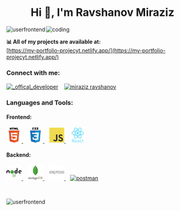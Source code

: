 <h1 align="center">Hi 👋, I'm Ravshanov Miraziz</h1>
<!-- <h3 align="center">A passionate frontend developer from Uzbekistan</h3> -->

<img align="right" alt="coding" width="400" src="https://qph.cf2.quoracdn.net/main-qimg-7b994de7e7f9a66bf9c71dc68ebb9330">

<p align="left"> <img src="https://komarev.com/ghpvc/?username=userfrontend&label=Profile%20views&color=0e75b6&style=flat" alt="userfrontend" /> </p>

<b>📊 All of my projects are available at:</b> <br/> [https://my-portfolio-projecyt.netlify.app/](https://my-portfolio-projecyt.netlify.app/)

<h3 align="left">Connect with me:</h3>
<p align="left">
<a href="https://instagram.com/_offical_developer" target="blank"><img align="center" src="https://raw.githubusercontent.com/rahuldkjain/github-profile-readme-generator/master/src/images/icons/Social/instagram.svg" alt="_offical_developer" height="30" width="40" /></a>
&nbsp;&nbsp;
<a href="https://linkedin.com/in/miraziz ravshanov" target="blank"><img align="center" src="https://raw.githubusercontent.com/rahuldkjain/github-profile-readme-generator/master/src/images/icons/Social/linked-in-alt.svg" alt="miraziz ravshanov" height="30" width="40" /></a>
</p>

<h3 align="left">Languages and Tools:</h3>
<p align="left"> 
    <h4>Frontend:</h4>
    <a href="https://www.w3.org/html/" target="_blank" rel="noreferrer"> 
      <img src="https://raw.githubusercontent.com/devicons/devicon/master/icons/html5/html5-original-wordmark.svg" alt="html5" width="40" height="40"/> 
    </a> 
    &nbsp;&nbsp;
    <a href="https://www.w3schools.com/css/" target="_blank" rel="noreferrer"> 
      <img src="https://raw.githubusercontent.com/devicons/devicon/master/icons/css3/css3-original-wordmark.svg" alt="css3" width="40" height="40"/> 
    </a> 
    &nbsp;&nbsp;
    <a href="https://developer.mozilla.org/en-US/docs/Web/JavaScript" target="_blank" rel="noreferrer"> 
      <img src="https://raw.githubusercontent.com/devicons/devicon/master/icons/javascript/javascript-original.svg" alt="javascript" width="40" height="40"/> 
    </a> 
    &nbsp;&nbsp;
    <a href="https://reactjs.org/" target="_blank" rel="noreferrer"> 
      <img src="https://raw.githubusercontent.com/devicons/devicon/master/icons/react/react-original-wordmark.svg" alt="react" width="40" height="40"/> 
    </a> 
    <h4>Backend:</h4>
    <a href="https://nodejs.org" target="_blank" rel="noreferrer"> 
      <img src="https://raw.githubusercontent.com/devicons/devicon/master/icons/nodejs/nodejs-original-wordmark.svg" alt="nodejs" width="40" height="40"/> 
    </a> 
    &nbsp;&nbsp;
    <a href="https://www.mongodb.com/" target="_blank" rel="noreferrer"> 
      <img src="https://raw.githubusercontent.com/devicons/devicon/master/icons/mongodb/mongodb-original-wordmark.svg" alt="mongodb" width="40" height="40"/> 
    </a> 
    &nbsp;&nbsp;
    <a href="https://expressjs.com" target="_blank" rel="noreferrer"> 
      <img src="https://raw.githubusercontent.com/devicons/devicon/master/icons/express/express-original-wordmark.svg" alt="express" width="40" height="40"/> 
    </a> 
    &nbsp;&nbsp;
    <a href="https://postman.com" target="_blank" rel="noreferrer"> 
      <img src="https://www.vectorlogo.zone/logos/getpostman/getpostman-icon.svg" alt="postman" width="40" height="40"/> 
    </a>
<!--     <h4>More:</h4> -->
<!--     <a href="https://git-scm.com/" target="_blank" rel="noreferrer"> 
      <img src="https://www.vectorlogo.zone/logos/git-scm/git-scm-icon.svg" alt="git" width="40" height="40"/> 
    </a> 
    &nbsp;&nbsp;
    <a href="https://tailwindcss.com/" target="_blank" rel="noreferrer"> 
      <img src="https://www.vectorlogo.zone/logos/tailwindcss/tailwindcss-icon.svg" alt="tailwind" width="40" height="40"/> 
    </a> 
    &nbsp;&nbsp;
    <a href="https://www.typescriptlang.org/" target="_blank" rel="noreferrer"> 
      <img src="https://raw.githubusercontent.com/devicons/devicon/master/icons/typescript/typescript-original.svg" alt="typescript" width="40" height="40"/> 
    </a>  -->
</p>
</br>
<p><img align="left" src="https://github-readme-stats.vercel.app/api/top-langs?username=userfrontend&show_icons=true&locale=en&layout=compact" alt="userfrontend" /></p>

<p>&nbsp;
<!--   <img align="center" src="https://github-readme-stats.vercel.app/api?username=userfrontend&show_icons=true&locale=en" alt="userfrontend" /> -->
</p>

<p>
<!--   <img align="center" src="https://github-readme-streak-stats.herokuapp.com/?user=userfrontend&" alt="userfrontend" /> -->
</p>
